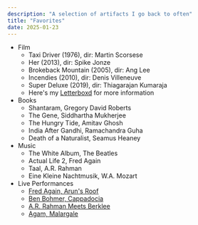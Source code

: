 ```yaml
---
description: "A selection of artifacts I go back to often"
title: "Favorites"
date: 2025-01-23
---
```


- Film
  - Taxi Driver (1976), dir: Martin Scorsese
  - Her (2013), dir: Spike Jonze
  - Brokeback Mountain (2005), dir: Ang Lee
  - Incendies (2010), dir: Denis Villeneuve
  - Super Deluxe (2019), dir: Thiagarajan Kumaraja
  - Here's my [Letterboxd](https://letterboxd.com/karansampath/) for more information
- Books
  - Shantaram, Gregory David Roberts
  - The Gene, Siddhartha Mukherjee
  - The Hungry Tide, Amitav Ghosh
  - India After Gandhi, Ramachandra Guha
  - Death of a Naturalist, Seamus Heaney
- Music
  - The White Album, The Beatles
  - Actual Life 2, Fred Again
  - Taal, A.R. Rahman
  - Eine Kleine Nachtmusik, W.A. Mozart
- Live Performances
  - [Fred Again, Arun's Roof](https://www.youtube.com/watch?v=6MAzUT1YhWE)
  - [Ben Bohmer, Cappadocia](https://www.youtube.com/watch?v=RvRhUHTV_8k)
  - [A.R. Rahman Meets Berklee](https://www.youtube.com/watch?v=fgjjJOZkXbQ&list=PLG0f76gvWfh810C24WDXBbwITTD4r0nlZ)
  - [Agam, Malargale](https://www.youtube.com/watch?v=aaj7h0SzXoA&list=LL&index=27)
